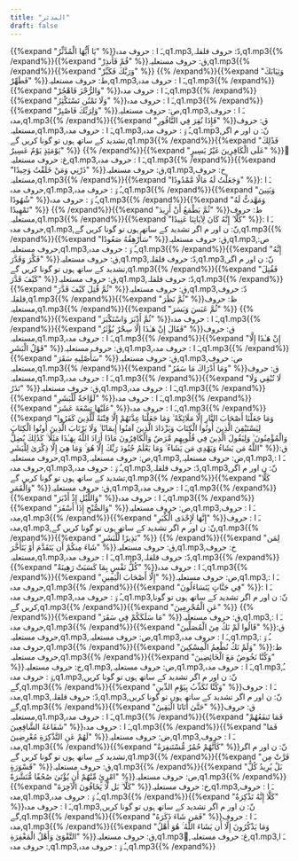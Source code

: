 ```yaml
---
title: "المدثر"
draft: false
---
```

 {{%expand "يَا أَيُّهَا الْمُدَّثِّرُ" %}}ـَ ا :  حروف مدہ,q1.mp3,دّ: حروف قلقلہ,q1.mp3{{% /expand%}}{{%expand "قُمْ فَأَنذِرْ" %}}ق: حروف مستعلیہ,q1.mp3{{% /expand%}}{{%expand "وَرَبَّكَ فَكَبِّرْ" %}} {{% /expand%}}{{%expand "وَثِيَابَكَ فَطَهِّرْ" %}}ط: حروف مستعلیہ,q1.mp3,ـَ ا :  حروف مدہ,q1.mp3{{% /expand%}}{{%expand "وَالرُّجْزَ فَاهْجُرْ" %}}ـَ ا :  حروف مدہ,q1.mp3{{% /expand%}}{{%expand "وَلَا تَمْنُن تَسْتَكْثِرُ" %}}ـَ ا :  حروف مدہ,q1.mp3{{% /expand%}}{{%expand "وَلِرَبِّكَ فَاصْبِرْ" %}}ص: حروف مستعلیہ,q1.mp3,ـَ ا :  حروف مدہ,q1.mp3{{% /expand%}}{{%expand "فَإِذَا نُقِرَ فِي النَّاقُورِ" %}}ق: حروف مستعلیہ,q1.mp3,ـَ ا :  حروف مدہ,q1.mp3,ـُ و٘ :  حروف مدہ,q1.mp3,نّ: ن اور م اگر تشدید کے ساتھ ہوں تو گونا کریں گے,q1.mp3{{% /expand%}}{{%expand "فَذَٰلِكَ يَوْمَئِذٍ يَوْمٌ عَسِيرٌ" %}} {{% /expand%}}{{%expand "عَلَى الْكَافِرِينَ غَيْرُ يَسِيرٍ" %}}ُغ: حروف مستعلیہ,q1.mp3,ـَ ا :  حروف مدہ,q1.mp3{{% /expand%}}{{%expand "ذَرْنِي وَمَنْ خَلَقْتُ وَحِيدًا" %}}ق: حروف مستعلیہ,q1.mp3,خ: حروف مستعلیہ,q1.mp3{{% /expand%}}{{%expand "وَجَعَلْتُ لَهُ مَالًا مَّمْدُودًا" %}}ـَ ا :  حروف مدہ,q1.mp3,ـُ و٘ :  حروف مدہ,q1.mp3{{% /expand%}}{{%expand "وَبَنِينَ شُهُودًا" %}}ـُ و٘ :  حروف مدہ,q1.mp3{{% /expand%}}{{%expand "وَمَهَّدتُّ لَهُ تَمْهِيدًا" %}} {{% /expand%}}{{%expand "ثُمَّ يَطْمَعُ أَنْ أَزِيدَ" %}}ط: حروف مستعلیہ,q1.mp3{{% /expand%}}{{%expand "كَلَّا ۖ إِنَّهُ كَانَ لِآيَاتِنَا عَنِيدًا" %}}ـَ ا :  حروف مدہ,q1.mp3,نّ: ن اور م اگر تشدید کے ساتھ ہوں تو گونا کریں گے,q1.mp3{{% /expand%}}{{%expand "سَأُرْهِقُهُ صَعُودًا" %}}ق: حروف مستعلیہ,q1.mp3,ص: حروف مستعلیہ,q1.mp3,ـُ و٘ :  حروف مدہ,q1.mp3{{% /expand%}}{{%expand "إِنَّهُ فَكَّرَ وَقَدَّرَ" %}}ق: حروف مستعلیہ,q1.mp3,دّ: حروف قلقلہ,q1.mp3,نّ: ن اور م اگر تشدید کے ساتھ ہوں تو گونا کریں گے,q1.mp3{{% /expand%}}{{%expand "فَقُتِلَ كَيْفَ قَدَّرَ" %}}ق: حروف مستعلیہ,q1.mp3,دّ: حروف قلقلہ,q1.mp3{{% /expand%}}{{%expand "ثُمَّ قُتِلَ كَيْفَ قَدَّرَ" %}}ق: حروف مستعلیہ,q1.mp3,دّ: حروف قلقلہ,q1.mp3{{% /expand%}}{{%expand "ثُمَّ نَظَرَ" %}}ظ: حروف مستعلیہ,q1.mp3{{% /expand%}}{{%expand "ثُمَّ عَبَسَ وَبَسَرَ" %}} {{% /expand%}}{{%expand "ثُمَّ أَدْبَرَ وَاسْتَكْبَرَ" %}}ـَ ا :  حروف مدہ,q1.mp3{{% /expand%}}{{%expand "فَقَالَ إِنْ هَـٰذَا إِلَّا سِحْرٌ يُؤْثَرُ" %}}ق: حروف مستعلیہ,q1.mp3,ـَ ا :  حروف مدہ,q1.mp3{{% /expand%}}{{%expand "إِنْ هَـٰذَا إِلَّا قَوْلُ الْبَشَرِ" %}}ق: حروف مستعلیہ,q1.mp3,ـَ ا :  حروف مدہ,q1.mp3{{% /expand%}}{{%expand "سَأُصْلِيهِ سَقَرَ" %}}ق: حروف مستعلیہ,q1.mp3,ص: حروف مستعلیہ,q1.mp3{{% /expand%}}{{%expand "وَمَا أَدْرَاكَ مَا سَقَرُ" %}}ق: حروف مستعلیہ,q1.mp3,ـَ ا :  حروف مدہ,q1.mp3{{% /expand%}}{{%expand "لَا تُبْقِي وَلَا تَذَرُ" %}}ق: حروف مستعلیہ,q1.mp3,ـَ ا :  حروف مدہ,q1.mp3{{% /expand%}}{{%expand "لَوَّاحَةٌ لِّلْبَشَرِ" %}}ـَ ا :  حروف مدہ,q1.mp3{{% /expand%}}{{%expand "عَلَيْهَا تِسْعَةَ عَشَرَ" %}}ـَ ا :  حروف مدہ,q1.mp3{{% /expand%}}{{%expand "وَمَا جَعَلْنَا أَصْحَابَ النَّارِ إِلَّا مَلَائِكَةً ۙ وَمَا جَعَلْنَا عِدَّتَهُمْ إِلَّا فِتْنَةً لِّلَّذِينَ كَفَرُوا لِيَسْتَيْقِنَ الَّذِينَ أُوتُوا الْكِتَابَ وَيَزْدَادَ الَّذِينَ آمَنُوا إِيمَانًا ۙ وَلَا يَرْتَابَ الَّذِينَ أُوتُوا الْكِتَابَ وَالْمُؤْمِنُونَ ۙ وَلِيَقُولَ الَّذِينَ فِي قُلُوبِهِم مَّرَضٌ وَالْكَافِرُونَ مَاذَا أَرَادَ اللَّهُ بِهَـٰذَا مَثَلًا ۚ كَذَٰلِكَ يُضِلُّ اللَّهُ مَن يَشَاءُ وَيَهْدِي مَن يَشَاءُ ۚ وَمَا يَعْلَمُ جُنُودَ رَبِّكَ إِلَّا هُوَ ۚ وَمَا هِيَ إِلَّا ذِكْرَىٰ لِلْبَشَرِ" %}}ق: حروف مستعلیہ,q1.mp3,ص: حروف مستعلیہ,q1.mp3,ض: حروف مستعلیہ,q1.mp3,ـَ ا :  حروف مدہ,q1.mp3,ـُ و٘ :  حروف مدہ,q1.mp3,دّ: حروف قلقلہ,q1.mp3,نّ: ن اور م اگر تشدید کے ساتھ ہوں تو گونا کریں گے,q1.mp3{{% /expand%}}{{%expand "كَلَّا وَالْقَمَرِ" %}}ق: حروف مستعلیہ,q1.mp3,ـَ ا :  حروف مدہ,q1.mp3{{% /expand%}}{{%expand "وَاللَّيْلِ إِذْ أَدْبَرَ" %}}ـَ ا :  حروف مدہ,q1.mp3{{% /expand%}}{{%expand "وَالصُّبْحِ إِذَا أَسْفَرَ" %}}ص: حروف مستعلیہ,q1.mp3,ـَ ا :  حروف مدہ,q1.mp3{{% /expand%}}{{%expand "إِنَّهَا لَإِحْدَى الْكُبَرِ" %}}ـَ ا :  حروف مدہ,q1.mp3,نّ: ن اور م اگر تشدید کے ساتھ ہوں تو گونا کریں گے,q1.mp3{{% /expand%}}{{%expand "نَذِيرًا لِّلْبَشَرِ" %}} {{% /expand%}}{{%expand "لِمَن شَاءَ مِنكُمْ أَن يَتَقَدَّمَ أَوْ يَتَأَخَّرَ" %}}ق: حروف مستعلیہ,q1.mp3,خ: حروف مستعلیہ,q1.mp3,ـَ ا :  حروف مدہ,q1.mp3,دّ: حروف قلقلہ,q1.mp3{{% /expand%}}{{%expand "كُلُّ نَفْسٍ بِمَا كَسَبَتْ رَهِينَةٌ" %}}ـَ ا :  حروف مدہ,q1.mp3{{% /expand%}}{{%expand "إِلَّا أَصْحَابَ الْيَمِينِ" %}}ص: حروف مستعلیہ,q1.mp3,ـَ ا :  حروف مدہ,q1.mp3{{% /expand%}}{{%expand "فِي جَنَّاتٍ يَتَسَاءَلُونَ" %}}ـَ ا :  حروف مدہ,q1.mp3,ـُ و٘ :  حروف مدہ,q1.mp3,نّ: ن اور م اگر تشدید کے ساتھ ہوں تو گونا کریں گے,q1.mp3{{% /expand%}}{{%expand "عَنِ الْمُجْرِمِينَ" %}} {{% /expand%}}{{%expand "مَا سَلَكَكُمْ فِي سَقَرَ" %}}ق: حروف مستعلیہ,q1.mp3,ـَ ا :  حروف مدہ,q1.mp3{{% /expand%}}{{%expand "قَالُوا لَمْ نَكُ مِنَ الْمُصَلِّينَ" %}}ق: حروف مستعلیہ,q1.mp3,ص: حروف مستعلیہ,q1.mp3,ـَ ا :  حروف مدہ,q1.mp3,ـُ و٘ :  حروف مدہ,q1.mp3{{% /expand%}}{{%expand "وَلَمْ نَكُ نُطْعِمُ الْمِسْكِينَ" %}}ط: حروف مستعلیہ,q1.mp3{{% /expand%}}{{%expand "وَكُنَّا نَخُوضُ مَعَ الْخَائِضِينَ" %}}خ: حروف مستعلیہ,q1.mp3,ض: حروف مستعلیہ,q1.mp3,ـَ ا :  حروف مدہ,q1.mp3,ـُ و٘ :  حروف مدہ,q1.mp3,نّ: ن اور م اگر تشدید کے ساتھ ہوں تو گونا کریں گے,q1.mp3{{% /expand%}}{{%expand "وَكُنَّا نُكَذِّبُ بِيَوْمِ الدِّينِ" %}}ـَ ا :  حروف مدہ,q1.mp3,دّ: حروف قلقلہ,q1.mp3,نّ: ن اور م اگر تشدید کے ساتھ ہوں تو گونا کریں گے,q1.mp3{{% /expand%}}{{%expand "حَتَّىٰ أَتَانَا الْيَقِينُ" %}}ق: حروف مستعلیہ,q1.mp3,ـَ ا :  حروف مدہ,q1.mp3{{% /expand%}}{{%expand "فَمَا تَنفَعُهُمْ شَفَاعَةُ الشَّافِعِينَ" %}}ـَ ا :  حروف مدہ,q1.mp3{{% /expand%}}{{%expand "فَمَا لَهُمْ عَنِ التَّذْكِرَةِ مُعْرِضِينَ" %}}ض: حروف مستعلیہ,q1.mp3,ـَ ا :  حروف مدہ,q1.mp3{{% /expand%}}{{%expand "كَأَنَّهُمْ حُمُرٌ مُّسْتَنفِرَةٌ" %}}نّ: ن اور م اگر تشدید کے ساتھ ہوں تو گونا کریں گے,q1.mp3{{% /expand%}}{{%expand "فَرَّتْ مِن قَسْوَرَةٍ" %}}ق: حروف مستعلیہ,q1.mp3{{% /expand%}}{{%expand "بَلْ يُرِيدُ كُلُّ امْرِئٍ مِّنْهُمْ أَن يُؤْتَىٰ صُحُفًا مُّنَشَّرَةً" %}}ص: حروف مستعلیہ,q1.mp3{{% /expand%}}{{%expand "كَلَّا ۖ بَل لَّا يَخَافُونَ الْآخِرَةَ" %}}خ: حروف مستعلیہ,q1.mp3,ـَ ا :  حروف مدہ,q1.mp3,ـُ و٘ :  حروف مدہ,q1.mp3{{% /expand%}}{{%expand "كَلَّا إِنَّهُ تَذْكِرَةٌ" %}}ـَ ا :  حروف مدہ,q1.mp3,نّ: ن اور م اگر تشدید کے ساتھ ہوں تو گونا کریں گے,q1.mp3{{% /expand%}}{{%expand "فَمَن شَاءَ ذَكَرَهُ" %}}ـَ ا :  حروف مدہ,q1.mp3{{% /expand%}}{{%expand "وَمَا يَذْكُرُونَ إِلَّا أَن يَشَاءَ اللَّهُ ۚ هُوَ أَهْلُ التَّقْوَىٰ وَأَهْلُ الْمَغْفِرَةِ" %}}ق: حروف مستعلیہ,q1.mp3,ُغ: حروف مستعلیہ,q1.mp3,ـَ ا :  حروف مدہ,q1.mp3,ـُ و٘ :  حروف مدہ,q1.mp3{{% /expand%}}